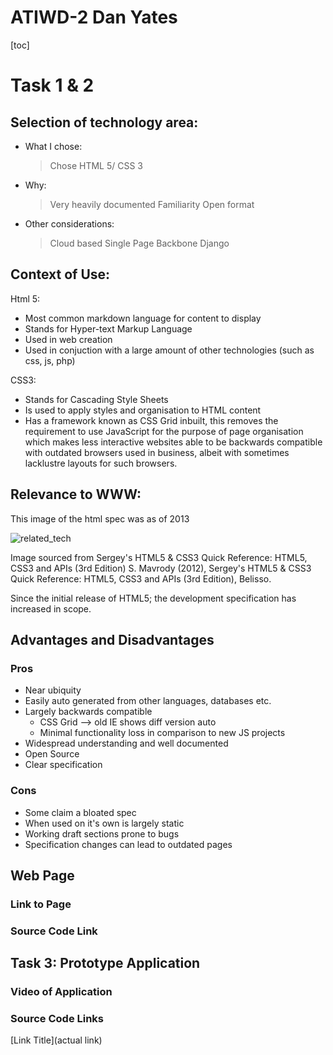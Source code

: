 # ATIWD-2 Dan Yates

[toc]

# Task 1 & 2

## Selection of technology area:

* What I chose:

  > Chose HTML 5/ CSS 3 

* Why:

  > Very heavily documented
  > Familiarity
  > Open format

* Other considerations:

  > Cloud based
  > Single Page
  > Backbone
  > Django

## Context of Use:

Html 5:

* Most common markdown language for content to display
* Stands for Hyper-text Markup Language
* Used in web creation
* Used in conjuction with a large amount of other technologies (such as css, js, php)

CSS3:

* Stands for Cascading Style Sheets
* Is used to apply styles and organisation to HTML content
* Has a framework known as CSS Grid inbuilt, this removes the requirement to use JavaScript for the purpose of page organisation which makes less interactive websites able to be backwards compatible with outdated browsers used in business, albeit with sometimes lacklustre layouts for such browsers.

## Relevance to WWW:

This image of the html spec was as of 2013

![related_tech](C:\Uni\ATIWD2\Documentation\doc.resources\related_tech.png)

Image sourced from Sergey's HTML5 & CSS3 Quick Reference: HTML5, CSS3 and APIs (3rd Edition)
S. Mavrody (2012), Sergey's HTML5 & CSS3 Quick Reference: HTML5, CSS3 and APIs (3rd Edition), Belisso.

Since the initial release of HTML5; the development specification has increased in scope.

## Advantages and Disadvantages

### Pros

* Near ubiquity
* Easily auto generated from other languages, databases etc.
* Largely backwards compatible
  * CSS Grid --> old IE shows diff version auto
  * Minimal functionality loss in comparison to new JS projects
* Widespread understanding and well documented
* Open Source
* Clear specification

### Cons

* Some claim a bloated spec
* When used on it's own is largely static
* Working draft sections prone to bugs
* Specification changes can lead to outdated pages

## Web Page

### Link to Page



### Source Code Link



## Task 3: Prototype Application

### Video of Application

### Source Code Links

[Link Title](actual link)







